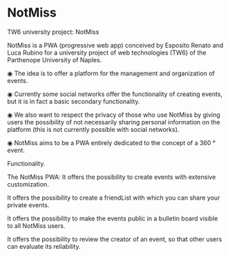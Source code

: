 # NotMiss
TW6 university project: NotMiss

NotMiss is a PWA (progressive web app) conceived by Esposito Renato and Luca Rubino for a university project of web technologies (TW6) of the Parthenope University of Naples.

◉ The idea is to offer a platform for the management and organization of events.

◉ Currently some social networks offer the functionality of creating events, but it is in fact a basic secondary functionality.

◉ We also want to respect the privacy of those who use NotMiss by giving users the possibility of not necessarily sharing personal information on the platform (this is not currently possible with social networks).

◉ NotMiss aims to be a PWA entirely dedicated to the concept of a 360 ° event.


Functionality.

The NotMiss PWA:
It offers the possibility to create events with extensive customization.

It offers the possibility to create a friendList with which you can share your private events.

It offers the possibility to make the events public in a bulletin board visible to all NotMiss users.

It offers the possibility to review the creator of an event, so that
other users can evaluate its reliability.
